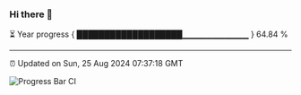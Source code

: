### Hi there 👋

⏳ Year progress { ███████████████████▁▁▁▁▁▁▁▁▁▁▁ } 64.84 %

---

⏰ Updated on Sun, 25 Aug 2024 07:37:18 GMT

![Progress Bar CI](https://github.com/IshwaranRudhara/GIT-ACTION/workflows/Progress%20Bar%20CI/badge.svg)
